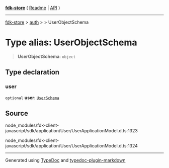 [**fdk-store**](../../../README.md) ( [Readme](../../../README.md) \| [API](../../../API.md) )

---

[fdk-store](../../../API.md) > [auth](../../README.md) > [<internal>](../README.md) > UserObjectSchema

# Type alias: UserObjectSchema

> **UserObjectSchema**: `object`

## Type declaration

### user

`optional` **user**: [`UserSchema`](type-alias.UserSchema.md)

## Source

node_modules/fdk-client-javascript/sdk/application/User/UserApplicationModel.d.ts:1323

node_modules/fdk-client-javascript/sdk/application/User/UserApplicationModel.d.ts:1324

---

Generated using [TypeDoc](https://typedoc.org/) and [typedoc-plugin-markdown](https://www.npmjs.com/package/typedoc-plugin-markdown)
